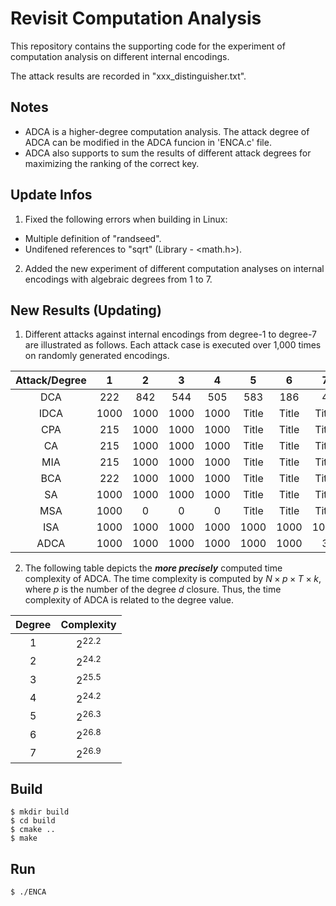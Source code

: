 # Revisit Computation Analysis

This repository contains the supporting code for the experiment of computation analysis on different internal encodings.

The attack results are recorded in "xxx_distinguisher.txt".

## Notes
- ADCA is a higher-degree computation analysis. The attack degree of ADCA can be modified in the ADCA funcion in 'ENCA.c' file.
- ADCA also supports to sum the results of different attack degrees for maximizing the ranking of the correct key.

## Update Infos
1. Fixed the following errors when building in Linux:
 - Multiple definition of "randseed".
 - Undifened references to "sqrt" (Library - <math.h>).

2. Added the new experiment of different computation analyses on internal encodings with algebraic degrees from 1 to 7.

## New Results (Updating)

1. Different attacks against internal encodings from degree-1 to degree-7 are illustrated as follows. Each attack case is executed over 1,000 times on randomly generated encodings.

| Attack/Degree   | 1    | 2    | 3    | 4    | 5    | 6    |7    |
| :----: | :----: | :----: | :----: | :----: | :----: | :----: | :----: |
| DCA    | 222    | 842    | 544    | 505    | 583    | 186    | 4      |
| IDCA   | 1000   | 1000   | 1000   | 1000   |Title   |Title   |Title   |
| CPA    | 215    | 1000   | 1000   | 1000   |Title   |Title   |Title   |
| CA     | 215    | 1000   | 1000   | 1000   |Title   |Title   |Title   |
| MIA    | 215    | 1000   | 1000   | 1000   |Title   |Title   |Title   |
| BCA    | 222    | 1000   | 1000   | 1000   |Title   |Title   |Title   |
| SA     | 1000   | 1000   | 1000   | 1000   |Title   |Title   |Title   |
| MSA    | 1000   | 0      | 0      | 0      |Title   |Title   |Title   |
| ISA    | 1000   | 1000   | 1000   | 1000   | 1000   | 1000   | 1000   |
| ADCA   | 1000   | 1000   | 1000   | 1000   | 1000   | 1000   | 3      |

2. The following table depicts the ***more precisely*** computed time complexity of ADCA. The time complexity is computed by $N\times p\times T\times k$, where $p$ is the number of the degree $d$ closure. Thus, the time complexity of ADCA is related to the degree value.

| Degree | Complexity |
| :----: | :----:     |
| 1      | $2^{22.2}$ |
| 2      | $2^{24.2}$ |
| 3      | $2^{25.5}$ |
| 4      | $2^{24.2}$ |
| 5      | $2^{26.3}$ |
| 6      | $2^{26.8}$ |
| 7      | $2^{26.9}$ |

## Build

```
$ mkdir build
$ cd build
$ cmake ..
$ make
```

## Run

```
$ ./ENCA
```
